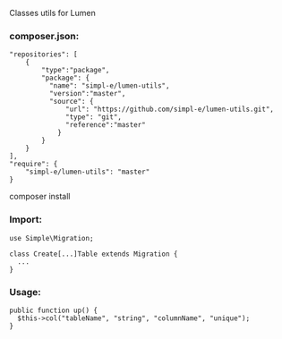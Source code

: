 
Classes utils for Lumen

### composer.json:
```
"repositories": [
    {
        "type":"package",
        "package": {
          "name": "simpl-e/lumen-utils",
          "version":"master",
          "source": {
              "url": "https://github.com/simpl-e/lumen-utils.git",
              "type": "git",
              "reference":"master"
            }
        }
    }
],
"require": {
    "simpl-e/lumen-utils": "master"
}
```
composer install

### Import:
```
use Simple\Migration;

class Create[...]Table extends Migration {
  ...
}
```

### Usage:
```
public function up() {
  $this->col("tableName", "string", "columnName", "unique");
}
```
